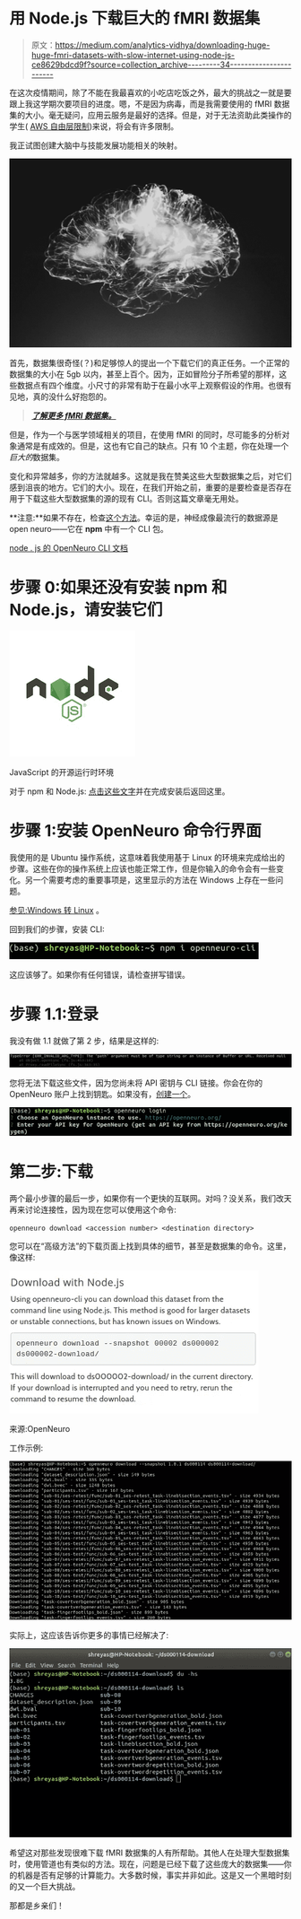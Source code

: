 # 用 Node.js 下载巨大的 fMRI 数据集

> 原文：<https://medium.com/analytics-vidhya/downloading-huge-huge-fmri-datasets-with-slow-internet-using-node-js-ce8629bdcd9f?source=collection_archive---------34----------------------->

在这次疫情期间，除了不能在我最喜欢的小吃店吃饭之外，最大的挑战之一就是要跟上我这学期次要项目的进度。嗯，不是因为病毒，而是我需要使用的 fMRI 数据集的大小。毫无疑问，应用云服务是最好的选择。但是，对于无法资助此类操作的学生( [AWS 自由层限制](https://docs.aws.amazon.com/awsaccountbilling/latest/aboutv2/free-tier-limits.html))来说，将会有许多限制。

我正试图创建大脑中与技能发展功能相关的映射。

![](img/6bdc3f9c6bb81e29a8067cec160e32eb.png)

首先，数据集很奇怪(？)和足够惊人的提出一个下载它们的真正任务。一个正常的数据集的大小在 5gb 以内，甚至上百个。因为，正如冒险分子所希望的那样，这些数据点有四个维度。小尺寸的非常有助于在最小水平上观察假设的作用。也很有见地，真的没什么好抱怨的。

> [***了解更多 fMRI 数据集。***](https://psychcentral.com/lib/what-is-functional-magnetic-resonance-imaging-fmri/)

但是，作为一个与医学领域相关的项目，在使用 fMRI 的同时，尽可能多的分析对象通常是有成效的。但是，这也有它自己的缺点。只有 10 个主题，你在处理一个*巨大的*数据集。

变化和异常越多，你的方法就越多。这就是我在赞美这些大型数据集之后，对它们感到沮丧的地方。它们的大小。现在，在我们开始之前，重要的是要检查是否存在用于下载这些大型数据集的源的现有 CLI。否则这篇文章毫无用处。

**注意:**如果不存在，检查[这个方法](https://webkid.io/blog/handling-large-datasets-nodejs-etl-pipeline/)。幸运的是，神经成像最流行的数据源是 open neuro——它在 **npm** 中有一个 CLI 包。

[node . js 的 OpenNeuro CLI 文档](https://www.npmjs.com/package/openneuro-cli)

# 步骤 0:如果还没有安装 npm 和 Node.js，请安装它们

![](img/7499e755d6ba01e73e678a985a923e4d.png)

JavaScript 的开源运行时环境

对于 npm 和 Node.js: [点击这些文字](https://www.npmjs.com/get-npm)并在完成安装后返回这里。

# 步骤 1:安装 OpenNeuro 命令行界面

我使用的是 Ubuntu 操作系统，这意味着我使用基于 Linux 的环境来完成给出的步骤。这些在你的操作系统上应该也能正常工作，但是你输入的命令会有一些变化。另一个需要考虑的重要事项是，这里显示的方法在 Windows 上存在一些问题。

[参见:Windows 转 Linux](https://in.pcmag.com/adobe-photoshop-cc-2014/134514/how-to-make-the-switch-from-windows-to-linux) 。

回到我们的步骤，安装 CLI:

![](img/30a3a36cd19c008d8e68f6c1196d8722.png)

这应该够了。如果你有任何错误，请检查拼写错误。

# 步骤 1.1:登录

我没有做 1.1 就做了第 2 步，结果是这样的:

![](img/f8899a7d53b112937dd4be61a55e8d74.png)

您将无法下载这些文件，因为您尚未将 API 密钥与 CLI 链接。你会在你的 OpenNeuro 账户上找到钥匙。如果没有，[创建一个](https://openneuro.org/keygen)。

![](img/1737b04a28e8c707ca33e189e5ee62d7.png)

# 第二步:下载

两个最小步骤的最后一步，如果你有一个更快的互联网。对吗？没关系，我们改天再来讨论连接性，因为现在您可以使用这个命令:

`openneuro download <accession number> <destination directory>`

您可以在“高级方法”的下载页面上找到具体的细节，甚至是数据集的命令。这里，像这样:

![](img/7d4a8fbaf98c67097bcf01d2bf2447e0.png)

来源:OpenNeuro

工作示例:

![](img/a8f8f268f2463e6dbfe9423052baabd0.png)

实际上，这应该告诉你更多的事情已经解决了:

![](img/7c2d4e84f11f45820511672556eaa3a3.png)

希望这对那些发现很难下载 fMRI 数据集的人有所帮助。其他人在处理大型数据集时，使用管道也有类似的方法。现在，问题是已经下载了这些庞大的数据集——你的机器是否有足够的计算能力。大多数时候，事实并非如此。这是又一个黑暗时刻的又一个巨大挑战。

那都是乡亲们！